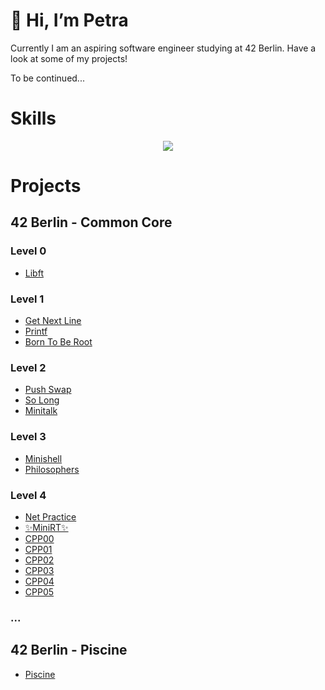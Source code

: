 # 👋 Hi, I’m Petra

Currently I am an aspiring software engineer studying at 42 Berlin. Have a look at some of my projects!

To be continued...

# Skills
<p align="center">
  <a href="https://skillicons.dev">
    <img src="https://skillicons.dev/icons?i=c,git,github,bash,linux,vim,vscode,notion" />
  </a>
</p>

# Projects

## 42 Berlin - Common Core
### Level 0
- [Libft](https://github.com/pebencze/Libft.git)
### Level 1
- [Get Next Line](https://github.com/pebencze/Get_next_line.git)
- [Printf](https://github.com/pebencze/Printf.git)
- [Born To Be Root](https://github.com/pebencze/Born2beRoot.git)
### Level 2
- [Push Swap](https://github.com/pebencze/PushSwap.git)
- [So Long](https://github.com/pebencze/SoLong.git)
- [Minitalk](https://github.com/pebencze/Minitalk.git)
### Level 3
- [Minishell](https://github.com/henniphilo/minishell.git)
- [Philosophers](https://github.com/pebencze/Philosophers.git)
### Level 4
- [Net Practice]()
- [✨MiniRT✨](https://github.com/pebencze/42MiniRT.git)
- [CPP00](https://github.com/pebencze/42CPP00.git)
- [CPP01](https://github.com/pebencze/42CPP01.git)
- [CPP02](https://github.com/pebencze/42CPP02.git)
- [CPP03](https://github.com/pebencze/42CPP03.git)
- [CPP04](https://github.com/pebencze/42CPP04.git)
- [CPP05](https://github.com/pebencze/42CPP05.git)
### ...

## 42 Berlin - Piscine
- [Piscine](https://github.com/pebencze/42piscine-07-2023.git)


<!---
pebencze/pebencze is a ✨ special ✨ repository because its `README.md` (this file) appears on your GitHub profile.
You can click the Preview link to take a look at your changes.
--->
